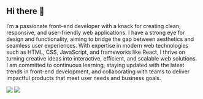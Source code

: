 ## Hi there 👋

I’m a passionate front-end developer with a knack for creating clean, responsive, and user-friendly web applications. I have a strong eye for design and functionality, aiming to bridge the gap between aesthetics and seamless user experiences. With expertise in modern web technologies such as HTML, CSS, JavaScript, and frameworks like React, I thrive on turning creative ideas into interactive, efficient, and scalable web solutions. I am committed to continuous learning, staying updated with the latest trends in front-end development, and collaborating with teams to deliver impactful products that meet user needs and business goals.

![](https://raw.githubusercontent.com/goodluck1455/github-stats/master/generated/overview.svg#gh-dark-mode-only)
![](https://raw.githubusercontent.com/goodluck1455/github-stats/master/generated/overview.svg#gh-light-mode-only)


